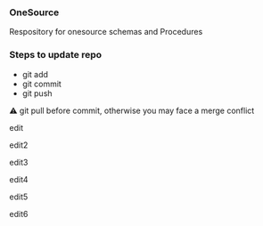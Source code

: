 ### OneSource
Respository for onesource schemas and Procedures

### Steps to update repo
* git add
* git commit
* git push

⚠️ git pull before commit, otherwise you may face a merge conflict

edit

edit2

edit3

edit4

edit5

edit6

